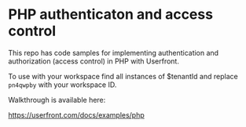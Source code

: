 # PHP authenticaton and access control

This repo has code samples for implementing authentication and authorization (access control) in PHP with Userfront.

To use with your workspace find all instances of $tenantId and replace `pn4qwpby` with your workspace ID.

Walkthrough is available here:

https://userfront.com/docs/examples/php
